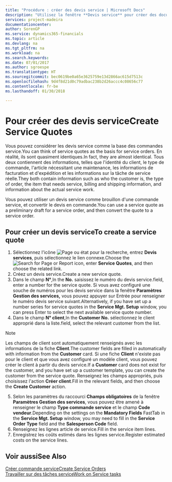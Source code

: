 ```yaml
---
title: "Procédure : créer des devis service | Microsoft Docs"
description: "Utilisez la fenêtre **Devis service** pour créer des documents dans lesquels vous saisissez des informations sur un service, tel que réparation et maintenance, pour des articles de service à la demande du client. Vous pouvez utiliser un devis service comme brouillon d'une commande service, et convertir le devis en commande."
services: project-madeira
documentationcenter: 
author: SorenGP
ms.service: dynamics365-financials
ms.topic: article
ms.devlang: na
ms.tgt_pltfrm: na
ms.workload: na
ms.search.keywords: 
ms.date: 07/01/2017
ms.author: sgroespe
ms.translationtype: HT
ms.sourcegitcommit: bec0619be0a65e3625759e13d2866ac615d7513c
ms.openlocfilehash: 9d4f8d21d0c79adbac238b2d26accc4c08656c77
ms.contentlocale: fr-be
ms.lasthandoff: 01/30/2018

---
```

# <a name="create-service-quotes"></a><span data-ttu-id="54bd2-104">Pour créer des devis service</span><span class="sxs-lookup"><span data-stu-id="54bd2-104">Create Service Quotes</span></span>
<span data-ttu-id="54bd2-105">Vous pouvez considérer les devis service comme la base des commandes service.</span><span class="sxs-lookup"><span data-stu-id="54bd2-105">You can think of service quotes as the basis for service orders.</span></span> <span data-ttu-id="54bd2-106">En réalité, ils sont quasiment identiques.</span><span class="sxs-lookup"><span data-stu-id="54bd2-106">In fact, they are almost identical.</span></span> <span data-ttu-id="54bd2-107">Tous deux contiennent des informations, telles que l'identité du client, le type de commande, l'article nécessitant une maintenance, les informations de facturation et d'expédition et les informations sur la tâche de service réelle.</span><span class="sxs-lookup"><span data-stu-id="54bd2-107">They both contain information such as who the customer is, the type of order, the item that needs service, billing and shipping information, and information about the actual service work.</span></span>
 
<span data-ttu-id="54bd2-108">Vous pouvez utiliser un devis service comme brouillon d'une commande service, et convertir le devis en commande.</span><span class="sxs-lookup"><span data-stu-id="54bd2-108">You can use a service quote as a preliminary draft for a service order, and then convert the quote to a service order.</span></span>  
  
## <a name="to-create-a-service-quote"></a><span data-ttu-id="54bd2-109">Pour créer un devis service</span><span class="sxs-lookup"><span data-stu-id="54bd2-109">To create a service quote</span></span>  
1. <span data-ttu-id="54bd2-110">Sélectionnez l'icône ![Page ou état pour la recherche](media/ui-search/search_small.png "Page ou état pour la recherche"), entrez **Devis services**, puis sélectionnez le lien connexe.</span><span class="sxs-lookup"><span data-stu-id="54bd2-110">Choose the ![Search for Page or Report](media/ui-search/search_small.png "Search for Page or Report icon") icon, enter **Service Quotes**, and then choose the related link.</span></span>  
2. <span data-ttu-id="54bd2-111">Créez un devis service.</span><span class="sxs-lookup"><span data-stu-id="54bd2-111">Create a new service quote.</span></span>  
3. <span data-ttu-id="54bd2-112">Dans le champ **N°**,</span><span class="sxs-lookup"><span data-stu-id="54bd2-112">In the **No.**</span></span> <span data-ttu-id="54bd2-113">saisissez le numéro du devis service.</span><span class="sxs-lookup"><span data-stu-id="54bd2-113">field, enter a number for the service quote.</span></span> <span data-ttu-id="54bd2-114">Si vous avez configuré une souche de numéros pour les devis service dans la fenêtre **Paramètres Gestion des services,** vous pouvez appuyer sur Entrée pour renseigner le numéro devis service suivant.</span><span class="sxs-lookup"><span data-stu-id="54bd2-114">Alternatively, if you have set up a number series for service quotes in the **Service Mgt. Setup** window, you can press Enter to select the next available service quote number.</span></span>  
4. <span data-ttu-id="54bd2-115">Dans le champ **N° client**,</span><span class="sxs-lookup"><span data-stu-id="54bd2-115">In the **Customer No.**</span></span>  <span data-ttu-id="54bd2-116">sélectionnez le client approprié dans la liste.</span><span class="sxs-lookup"><span data-stu-id="54bd2-116">field, select the relevant customer from the list.</span></span>  

  > [!Note]  
  >  <span data-ttu-id="54bd2-117">Les champs de client sont automatiquement renseignés avec les informations de la fiche **Client**.</span><span class="sxs-lookup"><span data-stu-id="54bd2-117">The customer fields are filled in automatically with information from the **Customer** card.</span></span> <span data-ttu-id="54bd2-118">Si une fiche **Client** n'existe pas pour le client et que vous avez configuré un modèle client, vous pouvez créer le client à partir du devis service.</span><span class="sxs-lookup"><span data-stu-id="54bd2-118">If a **Customer** card does not exist for the customer, and you have set up a customer template, you can create the customer from the service quote.</span></span> <span data-ttu-id="54bd2-119">Renseignez les champs appropriés, puis choisissez l'action **Créer client**.</span><span class="sxs-lookup"><span data-stu-id="54bd2-119">Fill in the relevant fields, and then choose the **Create Customer** action.</span></span>  
  
5. <span data-ttu-id="54bd2-120">Selon les paramètres du raccourci **Champs obligatoires** de la fenêtre **Paramètres Gestion des services**, vous pouvez être amené à renseigner le champ **Type commande service** et le champ **Code vendeur**.</span><span class="sxs-lookup"><span data-stu-id="54bd2-120">Depending on the settings on the **Mandatory Fields** FastTab in the **Service Mgt. Setup** window, you may need to fill in the **Service Order Type** field and the **Salesperson Code** field.</span></span>  
6. <span data-ttu-id="54bd2-121">Renseignez les lignes article de service.</span><span class="sxs-lookup"><span data-stu-id="54bd2-121">Fill in the service item lines.</span></span>  
7. <span data-ttu-id="54bd2-122">Enregistrez les coûts estimés dans les lignes service.</span><span class="sxs-lookup"><span data-stu-id="54bd2-122">Register estimated costs on the service lines.</span></span>  
  
## <a name="see-also"></a><span data-ttu-id="54bd2-123">Voir aussi</span><span class="sxs-lookup"><span data-stu-id="54bd2-123">See Also</span></span>  
[<span data-ttu-id="54bd2-124">Créer commande service</span><span class="sxs-lookup"><span data-stu-id="54bd2-124">Create Service Orders</span></span>](service-how-to-create-service-orders.md)  
[<span data-ttu-id="54bd2-125">Travailler sur des tâches service</span><span class="sxs-lookup"><span data-stu-id="54bd2-125">Work on Service tasks</span></span>](service-how-to-work-on-service-tasks.md)  

 
